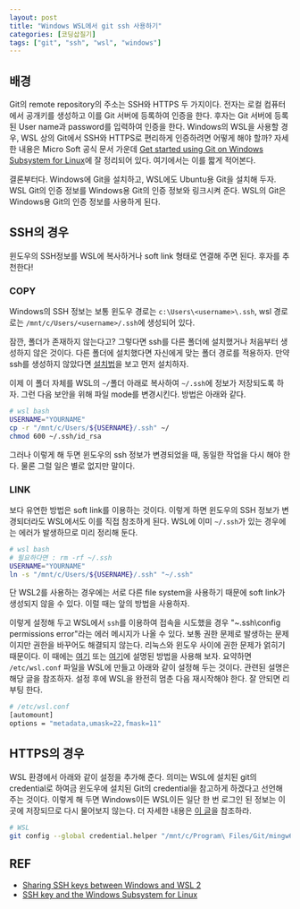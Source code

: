 ```yaml
---
layout: post
title: "Windows WSL에서 git ssh 사용하기"
categories: [코딩삽질기]
tags: ["git", "ssh", "wsl", "windows"]
---
```


## 배경

Git의 remote repository의 주소는 SSH와 HTTPS 두 가지이다. 전자는 로컬 컴퓨터에서 공개키를 생성하고 이를 Git 서버에 등록하여 인증을 한다. 후자는 Git 서버에 등록된 User name과 password를 입력하여 인증을 한다. Windows의 WSL을 사용할 경우, WSL 상의 Git에서 SSH와 HTTPS로 편리하게 인증하려면 어떻게 해야 할까? 자세한 내용은 Micro Soft 공식 문서 가운데 [Get started using Git on Windows Subsystem for Linux](https://docs.microsoft.com/en-us/windows/wsl/tutorials/wsl-git#git-credential-manager-setup)에 잘 정리되어 있다. 여기에서는 이를 짧게 적어본다. 

결론부터다. Windows에 Git을 설치하고, WSL에도 Ubuntu용 Git을 설치해 두자. WSL Git의 인증 정보를 Windows용 Git의 인증 정보와 링크시켜 준다. WSL의 Git은 Windows용 Git의 인증 정보를 사용하게 된다. 

## SSH의 경우

윈도우의 SSH정보를 WSL에 복사하거나 soft link 형태로 연결해 주면 된다. 후자를 추천한다!

### COPY

Windows의 SSH 정보는 보통 윈도우 경로는 `c:\Users\<username>\.ssh`, wsl 경로로는 `/mnt/c/Users/<username>/.ssh`에 생성되어 있다. 

잠깐, 폴더가 존재하지 않는다고? 그렇다면 ssh를 다른 폴더에 설치했거나 처음부터 생성하지 않은 것이다. 다른 폴더에 설치했다면 자신에게 맞는 폴더 경로를 적용하자. 만약 ssh를 생성하지 않았다면 [설치법](https://git-scm.com/book/ko/v2/Git-%EC%84%9C%EB%B2%84-SSH-%EA%B3%B5%EA%B0%9C%ED%82%A4-%EB%A7%8C%EB%93%A4%EA%B8%B0)을 보고 먼저 설치하자. 

이제 이 폴더 자체를 WSL의 `~/`폴더 아래로 복사하여 `~/.ssh`에 정보가 저장되도록 하자. 그런 다음 보안을 위해 파일 mode를 변경시킨다. 방법은 아래와 같다.

```bash
# wsl bash
USERNAME="YOURNAME"
cp -r "/mnt/c/Users/${USERNAME}/.ssh" ~/
chmod 600 ~/.ssh/id_rsa
```

그러나 이렇게 해 두면 윈도우의 ssh 정보가 변경되었을 때, 동일한 작업을 다시 해야 한다. 물론 그럴 일은 별로 없지만 말이다.

### LINK

보다 유연한 방법은 soft link를 이용하는 것이다. 이렇게 하면 윈도우의 SSH 정보가 변경되더라도 WSL에서도 이를 직접 참조하게 된다. WSL에 이미 `~/.ssh`가 있는 경우에는 에러가 발생하므로 미리 정리해 둔다.

```bash
# wsl bash
# 필요하다면 : rm -rf ~/.ssh
USERNAME="YOURNAME"
ln -s "/mnt/c/Users/${USERNAME}/.ssh" "~/.ssh"
```

단 WSL2를 사용하는 경우에는 서로 다른 file system을 사용하기 때문에 soft link가 생성되지 않을 수 있다. 이럴 때는 앞의 방법을 사용하자.

이렇게 설정해 두고 WSL에서 `ssh`를 이용하여 접속을 시도했을 경우 "~\.ssh\config permissions error"라는 에러 메시지가 나올 수 있다. 보통 권한 문제로 발생하는 문제이지만 권한을 바꾸어도 해결되지 않는다. 리눅스와 윈도우 사이에 권한 문제가 얽히기 때문이다. 이 때에는 [여기](https://bootpanic.com/wsl-ubuntu-ssh-config-symlinked-to-cusersuser-sshconfig-permissions-error/) 또는 [여기](https://superuser.com/questions/1663858/wsl-ubuntu-ssh-config-symlinked-to-c-users-user-ssh-config-permissions-error)에 설명된 방법을 사용해 보자. 요약하면 `/etc/wsl.conf` 파일을 WSL에 만들고 아래와 같이 설정해 두는 것이다. 관련된 설명은 해당 글을 참조하자. 설정 후에 WSL을 완전히 멈춘 다음 재시작해야 한다. 잘 안되면 리부팅 한다. 

```bash
# /etc/wsl.conf
[automount]
options = "metadata,umask=22,fmask=11"
```



## HTTPS의 경우

WSL 환경에서 아래와 같이 설정을 추가해 준다. 의미는 WSL에 설치된 git의 credential로 하여금 윈도우에 설치된 Git의 credential을 참고하게 하겠다고 선언해 주는 것이다. 이렇게 해 두면 Windows이든 WSL이든 일단 한 번 로그인 된 정보는 이 곳에 저장되므로 다시 물어보지 않는다. 더 자세한 내용은 [이 글](https://pinedance.github.io/blog/2020/06/20/Windows-subsystem-for-Linux-aka-WSL)을 참조하라.

```bash
# WSL
git config --global credential.helper "/mnt/c/Program\ Files/Git/mingw64/libexec/git-core/git-credential-manager-core.exe"
```

## REF

-   [Sharing SSH keys between Windows and WSL 2](https://devblogs.microsoft.com/commandline/sharing-ssh-keys-between-windows-and-wsl-2/)
-   [SSH key and the Windows Subsystem for Linux](https://florianbrinkmann.com/en/ssh-key-and-the-windows-subsystem-for-linux-3436/)
